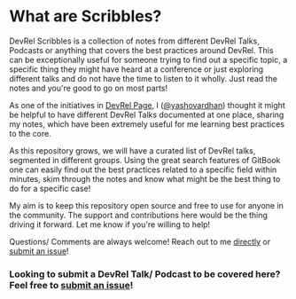 # What are Scribbles?

DevRel Scribbles is a collection of notes from different DevRel Talks, Podcasts or anything that covers the best practices around DevRel. This can be exceptionally useful for someone trying to find out a specific topic, a specific thing they might have heard at a conference or just exploring different talks and do not have the time to listen to it wholly. Just read the notes and you're good to go on most parts!  

As one of the initiatives in [DevRel Page](https://devrel.page), I \([@yashovardhan](https://twitter.com/yashovardhan)\) thought it might be helpful to have different DevRel Talks documented at one place, sharing my notes, which have been extremely useful for me learning best practices to the core. 

As this repository grows, we will have a curated list of DevRel talks, segmented in different groups. Using the great search features of GitBook one can easily find out the best practices related to a specific field within minutes, skim through the notes and know what might be the best thing to do for a specific case!

My aim is to keep this repository open source and free to use for anyone in the community. The support and contributions here would be the thing driving it forward. Let me know if you're willing to help!

Questions/ Comments are always welcome! Reach out to me [directly](mailto:hi@devrel.page) or [submit an issue](https://github.com/yashovardhan/devrelscribbles/issues/new/choose)!

### Looking to submit a DevRel Talk/ Podcast to be covered here? Feel free to [submit an issue](https://github.com/yashovardhan/devrelscribbles/issues/new?assignees=yashovardhan&labels=&template=request-to-add-a-talk-in-devrel-scribbles.md&title=Add+a+talk+in+DevRel+Scribbles)!

